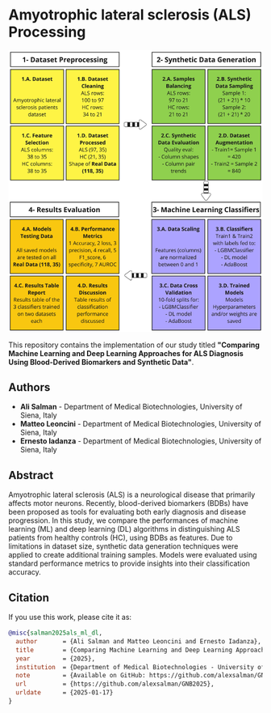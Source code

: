 Amyotrophic lateral sclerosis (ALS) Processing
==============================

![Abstract](abstract.jpg)

This repository contains the implementation of our study titled **"Comparing Machine Learning and Deep Learning Approaches for ALS Diagnosis Using Blood-Derived Biomarkers and Synthetic Data"**.

## Authors

- **Ali Salman** - Department of Medical Biotechnologies, University of Siena, Italy
- **Matteo Leoncini** - Department of Medical Biotechnologies, University of Siena, Italy
- **Ernesto Iadanza** - Department of Medical Biotechnologies, University of Siena, Italy

## Abstract

Amyotrophic lateral sclerosis (ALS) is a neurological disease that primarily affects motor neurons. Recently, blood-derived biomarkers (BDBs) have been proposed as tools for evaluating both early diagnosis and disease progression. In this study, we compare the performances of machine learning (ML) and deep learning (DL) algorithms in distinguishing ALS patients from healthy controls (HC), using BDBs as features. Due to limitations in dataset size, synthetic data generation techniques were applied to create additional training samples. Models were evaluated using standard performance metrics to provide insights into their classification accuracy.

## Citation

If you use this work, please cite it as:

```bibtex
@misc{salman2025als_ml_dl,
  author       = {Ali Salman and Matteo Leoncini and Ernesto Iadanza},
  title        = {Comparing Machine Learning and Deep Learning Approaches for ALS Diagnosis Using Blood-Derived Biomarkers and Synthetic Data},
  year         = {2025},
  institution  = {Department of Medical Biotechnologies - University of Siena, Siena, Italy},
  note         = {Available on GitHub: https://github.com/alexsalman/GNB2025},
  url          = {https://github.com/alexsalman/GNB2025},
  urldate      = {2025-01-17}
}

